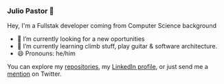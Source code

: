 ### Julio Pastor 👋

Hey, I'm a Fullstak developer coming from Computer Science background


- 🔭 I’m currently looking for a new oportunities 
- 🌱 I’m currently learning climb stuff, play guitar & software architecture. 
- 😄 Pronouns: he/him

You can  explore my [repositories][repos], my [LinkedIn profile][linkedin], or just send me a [mention](https://twitter.com/pazthor) on Twitter.

[repos]: https://github.com/pazthor?tab=repositories
[linkedin]: https://www.linkedin.com/in/pazthor/
